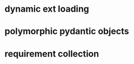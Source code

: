 [comment]: <> (not sure this is needed, but here we can flex how we did the complex stuff)

# dynamic ext loading
# polymorphic pydantic objects
# requirement collection